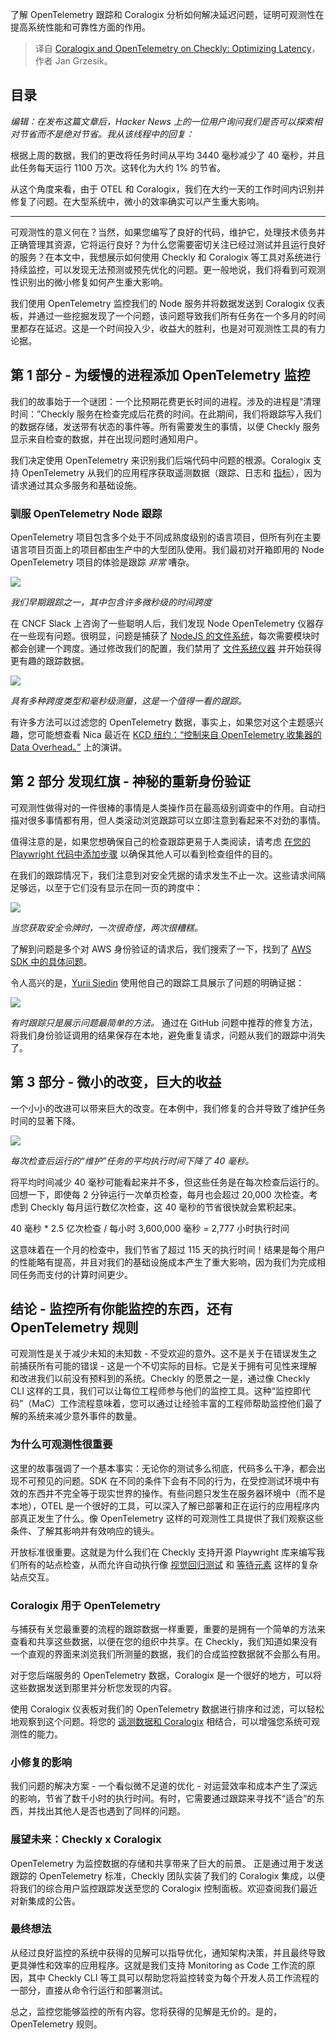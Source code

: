
<!--
title: 使用单一跟踪节省三个月的延迟
cover: https://images.prismic.io/checklyhq/ZmChOZm069VX1fV8_coralogixTraceCover.png?auto=format,compress
-->

了解 OpenTelemetry 跟踪和 Coralogix 分析如何解决延迟问题，证明可观测性在提高系统性能和可靠性方面的作用。

> 译自 [Coralogix and OpenTelemetry on Checkly: Optimizing Latency](https://www.checklyhq.com/blog/coralogix-and-opentelemetry-on-checkly/)，作者 Jan Grzesik。


## 目录

*编辑：在发布这篇文章后，Hacker News 上的一位用户询问我们是否可以探索相对节省而不是绝对节省。我从该线程中的回复：*

根据上周的数据，我们的更改将任务时间从平均 3440 毫秒减少了 40 毫秒，并且此任务每天运行 1100 万次。这转化为大约 1% 的节省。

从这个角度来看，由于 OTEL 和 Coralogix，我们在大约一天的工作时间内识别并修复了问题。在大型系统中，微小的效率确实可以产生重大影响。

------

可观测性的意义何在？当然，如果您编写了良好的代码，维护它，处理技术债务并正确管理其资源，它将运行良好？为什么您需要密切关注已经过测试并且运行良好的服务？在本文中，我想展示如何使用 Checkly 和 Coralogix 等工具对系统进行持续监控，可以发现无法预测或预先优化的问题。更一般地说，我们将看到可观测性识别出的微小修复如何产生重大影响。

我们使用 OpenTelemetry 监控我们的 Node 服务并将数据发送到 Coralogix 仪表板，并通过一些挖掘发现了一个问题，该问题导致我们所有任务在一个多月的时间里都存在延迟。这是一个时间投入少，收益大的胜利，也是对可观测性工具的有力论据。

## 第 1 部分 - 为缓慢的进程添加 OpenTelemetry 监控

我们的故事始于一个谜团：一个比预期花费更长时间的进程。涉及的进程是“清理时间：”Checkly 服务在检查完成后花费的时间。在此期间，我们将跟踪写入我们的数据存储，发送带有状态的事件等。所有需要发生的事情，以便 Checkly 服务显示来自检查的数据，并在出现问题时通知用户。

我们决定使用 OpenTelemetry 来识别我们后端代码中问题的根源。Coralogix 支持 OpenTelemetry 从我们的应用程序获取遥测数据（跟踪、日志和 [指标](https://www.checklyhq.com/blog/opentelemetry-metrics/)），因为请求通过其众多服务和基础设施。

### 驯服 OpenTelemetry Node 跟踪

OpenTelemetry 项目包含多个处于不同成熟度级别的语言项目，但所有列在主要语言项目页面上的项目都由生产中的大型团队使用。我们最初对开箱即用的 Node OpenTelemetry 项目的体验是跟踪 *非常* 嘈杂。

![](https://images.prismic.io/checklyhq/ZlzcpKWtHYXtUALp_Screenshot2024-02-27at6.48.04AM-1-.png?auto=format%2Ccompress&fit=max&w=3840)

*我们早期跟踪之一，其中包含许多微秒级的时间跨度*

在 CNCF Slack 上咨询了一些聪明人后，我们发现 Node OpenTelemetry 仪器存在一些现有问题。很明显，问题是捕获了 [NodeJS 的文件系统](https://github.com/open-telemetry/opentelemetry-js-contrib/issues/1344)，每次需要模块时都会创建一个跨度。通过修改我们的配置，我们禁用了 [文件系统仪器](https://github.com/open-telemetry/opentelemetry-js-contrib/tree/main/plugins/node/instrumentation-fs) 并开始获得更有趣的跟踪数据。

![](https://images.prismic.io/checklyhq/ZlzcvqWtHYXtUALq_Screenshot2024-02-27at6.49.36AM-1-.png?auto=format%2Ccompress&fit=max&w=3840)

*具有多种跨度类型和毫秒级测量，这是一个值得一看的跟踪。*

有许多方法可以过滤您的 OpenTelemetry 数据，事实上，如果您对这个主题感兴趣，您可能想查看 Nica 最近在 [KCD 纽约：“控制来自 OpenTelemetry 收集器的 Data Overhead。”](https://community.cncf.io/events/details/cncf-kcd-new-york-presents-kcd-new-york-2024/) 上的演讲。

## 第 2 部分 发现红旗 - 神秘的重新身份验证

可观测性做得对的一件很棒的事情是人类操作员在最高级别调查中的作用。自动扫描对很多事情都有用，但人类滚动浏览跟踪可以立即注意到看起来不对劲的事情。

值得注意的是，如果您想确保自己的检查跟踪更易于人类阅读，请考虑 [在您的 Playwright 代码中添加步骤](https://www.checklyhq.com/blog/improve-your-playwright-documentation-with-steps/) 以确保其他人可以看到检查组件的目的。

在我们的跟踪情况下，我们注意到对安全凭据的请求发生不止一次。这些请求间隔足够远，以至于它们没有显示在同一页的跨度中：

![](https://images.prismic.io/checklyhq/ZlzcOKWtHYXtUALk_Screenshot2024-02-27at6.51.00AM.png?auto=format%2Ccompress&fit=max&w=3840)

*当您获取安全令牌时，一次很奇怪，两次很糟糕。*

了解到问题是多个对 AWS 身份验证的请求后，我们搜索了一下，找到了 [AWS SDK 中的具体问题](https://github.com/aws/aws-sdk-js-v3/issues/4612)。

令人高兴的是，[Yurii Siedin](https://github.com/1nstinct) 使用他自己的跟踪工具展示了问题的明确证据：

![](https://images.prismic.io/checklyhq/ZlzcZaWtHYXtUALn_Untitled-6-.png?auto=format%2Ccompress&fit=max&w=3840)

*有时跟踪只是展示问题最简单的方法。*
通过在 GitHub 问题中推荐的修复方法，将我们身份验证调用的结果保存在本地，避免重复请求，问题从我们的跟踪中消失了。

## 第 3 部分 - 微小的改变，巨大的收益

一个小小的改进可以带来巨大的改变。在本例中，我们修复的合并导致了维护任务时间的显著下降。

![](https://images.prismic.io/checklyhq/Zlzb5aWtHYXtUALj_DropInExecutionTime-1-.png?auto=format%2Ccompress&fit=max&w=3840)

*每次检查后运行的“维护”任务的平均执行时间下降了 40 毫秒。*

将平均时间减少 40 毫秒可能看起来并不多，但这些任务是在每次检查后运行的。回想一下，即使每 2 分钟运行一次单页检查，每月也会超过 20,000 次检查。考虑到 Checkly 每月运行数亿次检查，这 40 毫秒的节省很快就会累积起来。

40 毫秒 * 2.5 亿次检查 / 每小时 3,600,000 毫秒 = 2,777 小时执行时间

这意味着在一个月的检查中，我们节省了超过 115 天的执行时间！结果是每个用户的性能略有提高，并且对我们的基础设施成本产生了重大影响，因为我们为完成相同任务而支付的计算时间更少。

## 结论 - 监控所有你能监控的东西，还有 OpenTelemetry 规则

可观测性是关于减少未知的未知数 - 不受欢迎的意外。这不是关于在错误发生之前捕获所有可能的错误 - 这是一个不切实际的目标。它是关于拥有可见性来理解和改进我们以前没有预料到的系统。Checkly 的愿景之一是，通过像 Checkly CLI 这样的工具，我们可以让每位工程师参与他们的监控工具。这种“监控即代码”（MaC）工作流程意味着，您可以通过让经验丰富的工程师帮助监控他们最了解的系统来减少意外事件的数量。

### 为什么可观测性很重要

这里的故事强调了一个基本事实：无论你的测试多么彻底，代码多么干净，都会出现不可预见的问题。SDK 在不同的条件下会有不同的行为，在受控测试环境中有效的东西并不完全等于现实世界的操作。有些问题只发生在服务器环境中（而不是本地），OTEL 是一个很好的工具，可以深入了解已部署和正在运行的应用程序内部真正发生了什么。像 OpenTelemetry 这样的可观测性工具提供了我们观察这些条件、了解其影响并有效响应的镜头。

开放标准很重要。这就是为什么我们在 Checkly 支持开源 Playwright 库来编写我们所有的站点检查，从而允许自动执行像 [视觉回归测试](https://www.checklyhq.com/blog/visual-regression--snapshot-testing-on-checkly-is/) 和 [等待元素](https://www.checklyhq.com/blog/playwright-auto-waiting/) 这样的复杂站点交互。

### Coralogix 用于 OpenTelemetry

与捕获有关您最重要的流程的跟踪数据一样重要，重要的是拥有一个简单的方法来查看和共享这些数据，以便在您的组织中共享。在 Checkly，我们知道如果没有一个直观的界面来浏览我们所测量的数据，我们的合成监控数据就不会那么有用。

对于您后端服务的 OpenTelemetry 数据，Coralogix 是一个很好的地方，可以将这些数据发送到那里并分析您发现的内容。

使用 Coralogix 仪表板对我们的 OpenTelemetry 数据进行排序和过滤，可以轻松地观察到这个问题。将您的 [遥测数据和 Coralogix](https://coralogix.com/blog/configure-otel-demo-send-telemetry-data-coralogix/) 相结合，可以增强您系统可观测性的能力。

### 小修复的影响

我们问题的解决方案 - 一个看似微不足道的优化 - 对运营效率和成本产生了深远的影响，节省了数千小时的执行时间。有时，它需要通过跟踪来寻找不“适合”的东西，并找出其他人是否也遇到了同样的问题。

### 展望未来：Checkly x Coralogix

OpenTelemetry 为监控数据的存储和共享带来了巨大的前景。 正是通过用于发送跟踪的 OpenTelemetry 标准，Checkly 团队实装了我们的 Coralogix 集成，以便将我们的综合用户监控跟踪发送至您的 Coralogix 控制面板。欢迎查阅我们最近对新集成的公告。

### 最终想法

从经过良好监控的系统中获得的见解可以指导优化，通知架构决策，并且最终导致更具弹性和效率的应用程序。这就是我们支持 Monitoring as Code 工作流的原因，其中 Checkly CLI 等工具可以帮助您将监控转变为每个开发人员工作流程的一部分，直接从命令行运行和部署测试。

总之，监控您能够监控的所有内容。您将获得的见解是无价的。是的，OpenTelemetry 规则。